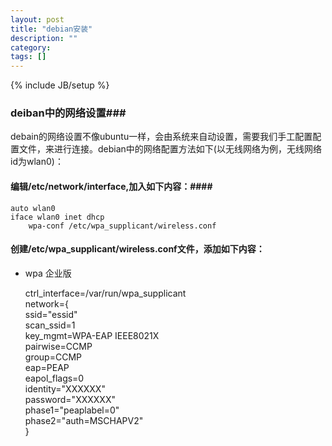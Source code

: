 ```yaml
---
layout: post
title: "debian安装"
description: ""
category: 
tags: []
---
```

{% include JB/setup %}
### deiban中的网络设置###
debain的网络设置不像ubuntu一样，会由系统来自动设置，需要我们手工配置配置文件，来进行连接。debian中的网络配置方法如下(以无线网络为例，无线网络id为wlan0)：
#### 编辑/etc/network/interface,加入如下内容：####

    auto wlan0  
    iface wlan0 inet dhcp  
        wpa-conf /etc/wpa_supplicant/wireless.conf  

#### 创建/etc/wpa_supplicant/wireless.conf文件，添加如下内容：
* wpa 企业版  

    ctrl_interface=/var/run/wpa_supplicant  
    network={  
        ssid="essid"  
        scan_ssid=1  
        key_mgmt=WPA-EAP IEEE8021X  
        pairwise=CCMP  
        group=CCMP  
        eap=PEAP  
        eapol_flags=0  
        identity="XXXXXX"  
        password="XXXXXX"  
        phase1="peaplabel=0"  
        phase2="auth=MSCHAPV2"  
    }
    